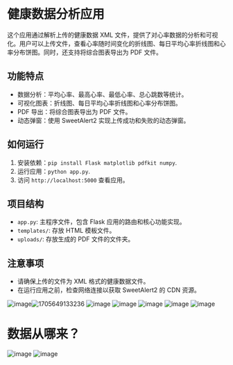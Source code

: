 # 健康数据分析应用

这个应用通过解析上传的健康数据 XML 文件，提供了对心率数据的分析和可视化。用户可以上传文件，查看心率随时间变化的折线图、每日平均心率折线图和心率分布饼图。同时，还支持将综合图表导出为 PDF 文件。

## 功能特点

- 数据分析：平均心率、最高心率、最低心率、总心跳数等统计。
- 可视化图表：折线图、每日平均心率折线图和心率分布饼图。
- PDF 导出：将综合图表导出为 PDF 文件。
- 动态弹窗：使用 SweetAlert2 实现上传成功和失败的动态弹窗。

## 如何运行

1. 安装依赖：`pip install Flask matplotlib pdfkit numpy`.
2. 运行应用：`python app.py`.
3. 访问 `http://localhost:5000` 查看应用。

## 项目结构

- `app.py`: 主程序文件，包含 Flask 应用的路由和核心功能实现。
- `templates/`: 存放 HTML 模板文件。
- `uploads/`: 存放生成的 PDF 文件的文件夹。

## 注意事项

- 请确保上传的文件为 XML 格式的健康数据文件。
- 在运行应用之前，检查网络连接以获取 SweetAlert2 的 CDN 资源。

![image](https://github.com/JJosephph/Apple-health-XML-file-for-heart-rate-analysis/assets/124876944/20dfdb40-e1c7-46a5-83e8-2f5b25359eed)![1705649133236](https://github.com/JJosephph/Apple-health-XML-file-for-heart-rate-analysis/assets/124876944/1f6405eb-f733-4ec4-ab97-06bac0ed8674)
![image](https://github.com/JJosephph/Apple-health-XML-file-for-heart-rate-analysis/assets/124876944/b20dbd01-5bb9-4d54-965e-583b314aeadb)
![image](https://github.com/JJosephph/Apple-health-XML-file-for-heart-rate-analysis/assets/124876944/2fe44411-79e6-4139-b359-62030f79767f)
![image](https://github.com/JJosephph/Apple-health-XML-file-for-heart-rate-analysis/assets/124876944/ed22184a-5441-4bb4-9a75-c03bb9c20976)
![image](https://github.com/JJosephph/Apple-health-XML-file-for-heart-rate-analysis/assets/124876944/51aaabf3-c94a-4c4e-a6aa-29a890531541)
![image](https://github.com/JJosephph/Apple-health-XML-file-for-heart-rate-analysis/assets/124876944/35d0377a-658f-48a4-bcc5-791eb1cf2384)
# 数据从哪来？
![image](https://github.com/JJosephph/Apple-health-XML-file-for-heart-rate-analysis/assets/124876944/53d59837-2613-45f4-8285-1243459881ed)
![image](https://github.com/JJosephph/Apple-health-XML-file-for-heart-rate-analysis/assets/124876944/b34280e0-f155-41db-8f08-924550879e4f)
